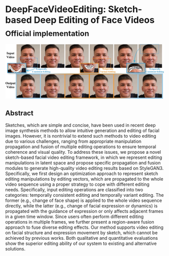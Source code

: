 # DeepFaceVideoEditing: Sketch-based Deep Editing of Face Videos<br><sub>Official implementation</sub>

![Teaser image](./img/teaser.jpg)

## Abstract
Sketches, which are simple and concise, have been used in recent deep image synthesis methods to allow intuitive generation and editing of facial images. However, it is nontrivial to extend such methods to video editing due to various challenges, ranging from appropriate manipulation propagation and fusion of multiple editing operations to ensure temporal coherence and visual quality. To address these issues, we propose a novel sketch-based facial video editing framework, in which we represent editing manipulations in latent space and propose specific propagation and fusion modules to generate high-quality video editing results based on StyleGAN3. Specifically, we first design an optimization approach to represent sketch editing manipulations by editing vectors, which are propagated to the whole video sequence using a proper strategy to cope with different editing needs. Specifically, input editing operations are classified into two categories: temporally consistent editing and temporally variant editing. The former (e.g., change of face shape) is applied to the whole video sequence directly, while the latter (e.g., change of facial expression or dynamics) is propagated with the guidance of expression or only affects adjacent frames in a given time window. Since users often perform different editing operations in multiple frames, we further present a region-aware fusion approach to fuse diverse editing effects. Our method supports video editing on facial structure and expression movement by sketch, which cannot be achieved by previous works. Both qualitative and quantitative evaluations show the superior editing ability of our system to existing and alternative solutions.
